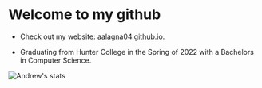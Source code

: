 # Welcome to my github


* Check out my website: [aalagna04.github.io](https://aalagna04.github.io/).

* Graduating from Hunter College in the Spring of 2022 with a Bachelors in Computer Science.

![Andrew's stats](https://github-readme-stats.vercel.app/api?username=aalagna04&show_icons=true&theme=algolia)

